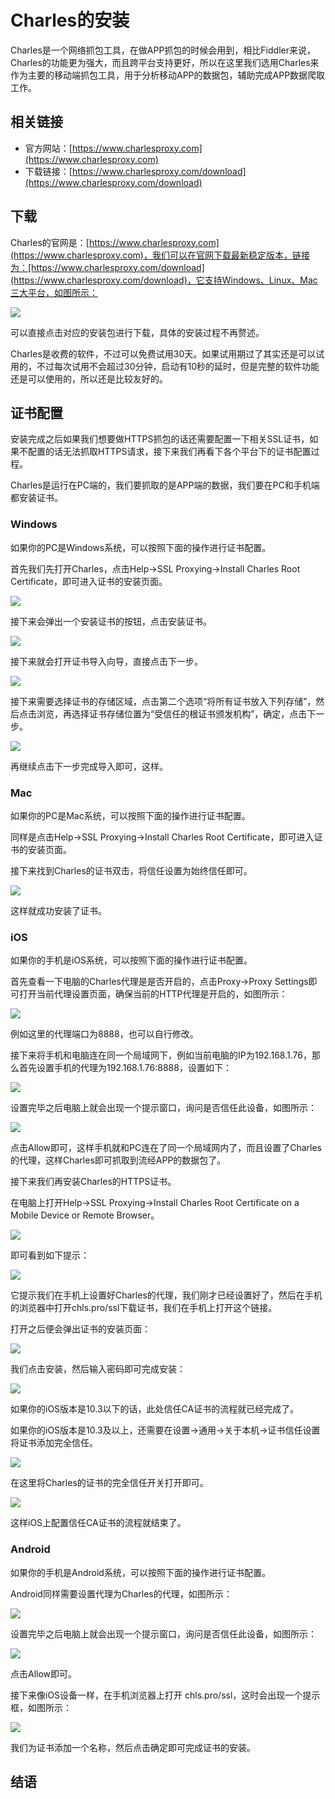 # Charles的安装

Charles是一个网络抓包工具，在做APP抓包的时候会用到，相比Fiddler来说，Charles的功能更为强大，而且跨平台支持更好，所以在这里我们选用Charles来作为主要的移动端抓包工具，用于分析移动APP的数据包，辅助完成APP数据爬取工作。

## 相关链接

* 官方网站：[https://www.charlesproxy.com](https://www.charlesproxy.com)
* 下载链接：[https://www.charlesproxy.com/download](https://www.charlesproxy.com/download)

## 下载

Charles的官网是：[https://www.charlesproxy.com](https://www.charlesproxy.com)，我们可以在官网下载最新稳定版本，链接为：[https://www.charlesproxy.com/download](https://www.charlesproxy.com/download)，它支持Windows、Linux、Mac三大平台，如图所示：

![](./assets/2017-07-25-18-37-17.jpg)

可以直接点击对应的安装包进行下载，具体的安装过程不再赘述。

Charles是收费的软件，不过可以免费试用30天。如果试用期过了其实还是可以试用的，不过每次试用不会超过30分钟，启动有10秒的延时，但是完整的软件功能还是可以使用的，所以还是比较友好的。

## 证书配置

安装完成之后如果我们想要做HTTPS抓包的话还需要配置一下相关SSL证书，如果不配置的话无法抓取HTTPS请求，接下来我们再看下各个平台下的证书配置过程。

Charles是运行在PC端的，我们要抓取的是APP端的数据，我们要在PC和手机端都安装证书。

### Windows

如果你的PC是Windows系统，可以按照下面的操作进行证书配置。

首先我们先打开Charles，点击Help->SSL Proxying->Install Charles Root Certificate，即可进入证书的安装页面。

![](./assets/2017-07-25-19-01-13.jpg)

接下来会弹出一个安装证书的按钮，点击安装证书。

![](./assets/2017-07-25-19-02-08.jpg)

接下来就会打开证书导入向导，直接点击下一步。

![](./assets/2017-07-25-19-03-11.jpg)

接下来需要选择证书的存储区域，点击第二个选项“将所有证书放入下列存储”，然后点击浏览，再选择证书存储位置为“受信任的根证书颁发机构”，确定，点击下一步。


![](./assets/2017-07-20-16-35-22.jpg)

再继续点击下一步完成导入即可，这样。

### Mac

如果你的PC是Mac系统，可以按照下面的操作进行证书配置。

同样是点击Help->SSL Proxying->Install Charles Root Certificate，即可进入证书的安装页面。

接下来找到Charles的证书双击，将信任设置为始终信任即可。

![](./assets/2017-07-25-19-09-08.jpg)

这样就成功安装了证书。

### iOS

如果你的手机是iOS系统，可以按照下面的操作进行证书配置。

首先查看一下电脑的Charles代理是是否开启的，点击Proxy->Proxy Settings即可打开当前代理设置页面，确保当前的HTTP代理是开启的，如图所示：

![](./assets/2017-08-13-22-10-52.png)

例如这里的代理端口为8888，也可以自行修改。

接下来将手机和电脑连在同一个局域网下，例如当前电脑的IP为192.168.1.76，那么首先设置手机的代理为192.168.1.76:8888，设置如下：

![](./assets/2017-08-13-22-20-57.jpg)

设置完毕之后电脑上就会出现一个提示窗口，询问是否信任此设备，如图所示：

![](./assets/2017-08-13-22-13-50.png)

点击Allow即可，这样手机就和PC连在了同一个局域网内了，而且设置了Charles的代理，这样Charles即可抓取到流经APP的数据包了。

接下来我们再安装Charles的HTTPS证书。

在电脑上打开Help->SSL Proxying->Install Charles Root Certificate on a Mobile Device or Remote Browser。

![](./assets/2017-08-13-22-17-05.jpg)

即可看到如下提示：

![](./assets/2017-08-13-22-17-42.png)

它提示我们在手机上设置好Charles的代理，我们刚才已经设置好了，然后在手机的浏览器中打开chls.pro/ssl下载证书，我们在手机上打开这个链接。

打开之后便会弹出证书的安装页面：

![](./assets/2017-08-13-22-21-37.jpg)

我们点击安装，然后输入密码即可完成安装：

![](./assets/2017-08-13-22-22-08.jpg)

如果你的iOS版本是10.3以下的话，此处信任CA证书的流程就已经完成了。

如果你的iOS版本是10.3及以上，还需要在设置->通用->关于本机->证书信任设置将证书添加完全信任。

![](./assets/2017-07-20-20-15-08.jpg)

在这里将Charles的证书的完全信任开关打开即可。

![](./assets/2017-08-13-22-23-47.jpg)

这样iOS上配置信任CA证书的流程就结束了。

### Android

如果你的手机是Android系统，可以按照下面的操作进行证书配置。

Android同样需要设置代理为Charles的代理，如图所示：

![](./assets/2017-08-13-22-33-28.jpg)

设置完毕之后电脑上就会出现一个提示窗口，询问是否信任此设备，如图所示：

![](./assets/2017-08-13-22-13-50.png)

点击Allow即可。

接下来像iOS设备一样，在手机浏览器上打开 chls.pro/ssl，这时会出现一个提示框，如图所示：

![](./assets/2017-08-13-22-35-43.jpg)

我们为证书添加一个名称，然后点击确定即可完成证书的安装。

## 结语


